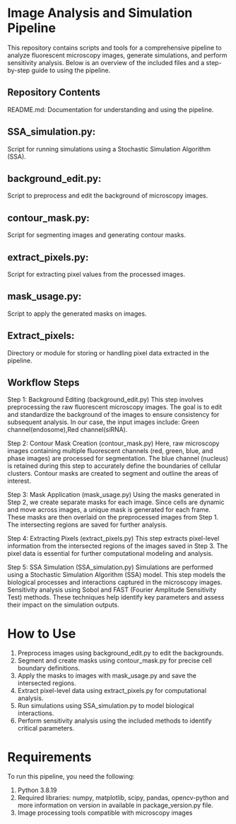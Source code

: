 # Image Analysis and Simulation Pipeline
This repository contains scripts and tools for a comprehensive pipeline to analyze fluorescent microscopy images, generate simulations, and perform sensitivity analysis. Below is an overview of the included files and a step-by-step guide to using the pipeline.

## Repository Contents
README.md: Documentation for understanding and using the pipeline.
## SSA_simulation.py: 
Script for running simulations using a Stochastic Simulation Algorithm (SSA).
## background_edit.py: 
Script to preprocess and edit the background of microscopy images.
## contour_mask.py: 
Script for segmenting images and generating contour masks.
## extract_pixels.py: 
Script for extracting pixel values from the processed images.
## mask_usage.py: 
Script to apply the generated masks on images.
## Extract_pixels: 
Directory or module for storing or handling pixel data extracted in the pipeline.
## Workflow Steps
Step 1: Background Editing (background_edit.py)
This step involves preprocessing the raw fluorescent microscopy images. The goal is to edit and standardize the background of the images to ensure consistency for subsequent analysis.
In our case, the input images include: Green channel(endosome),Red channel(siRNA).

Step 2: Contour Mask Creation (contour_mask.py)
Here, raw microscopy images containing multiple fluorescent channels (red, green, blue, and phase images) are processed for segmentation.
The blue channel (nucleus) is retained during this step to accurately define the boundaries of cellular clusters. Contour masks are created to segment and outline the areas of interest.

Step 3: Mask Application (mask_usage.py)
Using the masks generated in Step 2, we create separate masks for each image. Since cells are dynamic and move across images, a unique mask is generated for each frame. These masks are then overlaid on the preprocessed images from Step 1. The intersecting regions are saved for further analysis.

Step 4: Extracting Pixels (extract_pixels.py)
This step extracts pixel-level information from the intersected regions of the images saved in Step 3. The pixel data is essential for further computational modeling and analysis.

Step 5: SSA Simulation (SSA_simulation.py)
Simulations are performed using a Stochastic Simulation Algorithm (SSA) model. This step models the biological processes and interactions captured in the microscopy images. Sensitivity analysis using Sobol and FAST (Fourier Amplitude Sensitivity Test) methods. These techniques help identify key parameters and assess their impact on the simulation outputs.

# How to Use
1) Preprocess images using background_edit.py to edit the backgrounds.
2) Segment and create masks using contour_mask.py for precise cell boundary definitions.
3) Apply the masks to images with mask_usage.py and save the intersected regions.
4) Extract pixel-level data using extract_pixels.py for computational analysis.
5) Run simulations using SSA_simulation.py to model biological interactions.
6) Perform sensitivity analysis using the included methods to identify critical parameters.

# Requirements
To run this pipeline, you need the following:
1) Python 3.8.19
2) Required libraries: numpy, matplotlib, scipy, pandas, opencv-python and more information on version in available in package_version.py file.
3) Image processing tools compatible with microscopy images
